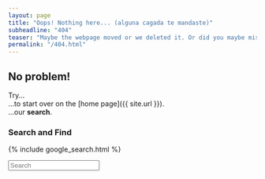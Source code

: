 ```yaml
---
layout: page
title: "Oops! Nothing here... (alguna cagada te mandaste)"
subheadline: "404"
teaser: "Maybe the webpage moved or we deleted it. Or did you maybe mistype the URL?"
permalink: "/404.html"
---
```

## No problem!

Try...  
...to start over on the [home page]({{ site.url }}).  
...our **search**.


### Search and Find

{% include google_search.html %}

<form onsubmit="google_search()" >
  <input type="text" id="google-search" placeholder="Search">
</form>
